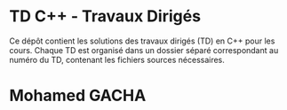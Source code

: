 # TD C++ - Travaux Dirigés

Ce dépôt contient les solutions des travaux dirigés (TD) en C++ pour les cours. Chaque TD est organisé dans un dossier séparé correspondant au numéro du TD, contenant les fichiers sources nécessaires.

# Mohamed GACHA
